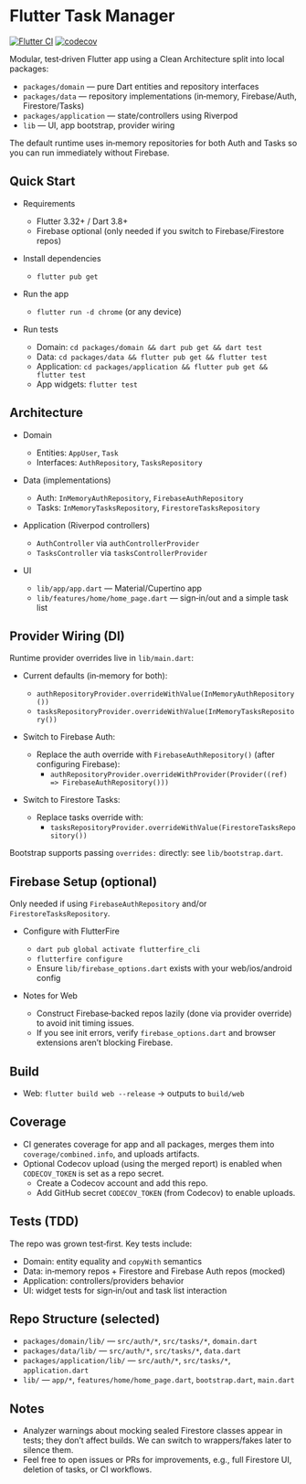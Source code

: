 # Flutter Task Manager

[![Flutter CI](https://github.com/devzahirul/flutter_task_manager/actions/workflows/flutter_ci.yml/badge.svg?branch=main)](https://github.com/devzahirul/flutter_task_manager/actions/workflows/flutter_ci.yml?query=branch%3Amain)
 [![codecov](https://codecov.io/gh/devzahirul/flutter_task_manager/branch/main/graph/badge.svg)](https://codecov.io/gh/devzahirul/flutter_task_manager)

Modular, test‑driven Flutter app using a Clean Architecture split into local packages:

- `packages/domain` — pure Dart entities and repository interfaces
- `packages/data` — repository implementations (in‑memory, Firebase/Auth, Firestore/Tasks)
- `packages/application` — state/controllers using Riverpod
- `lib` — UI, app bootstrap, provider wiring

The default runtime uses in‑memory repositories for both Auth and Tasks so you can run immediately without Firebase.

## Quick Start

- Requirements
  - Flutter 3.32+ / Dart 3.8+
  - Firebase optional (only needed if you switch to Firebase/Firestore repos)

- Install dependencies
  - `flutter pub get`

- Run the app
  - `flutter run -d chrome` (or any device)

- Run tests
  - Domain: `cd packages/domain && dart pub get && dart test`
  - Data: `cd packages/data && flutter pub get && flutter test`
  - Application: `cd packages/application && flutter pub get && flutter test`
  - App widgets: `flutter test`

## Architecture

- Domain
  - Entities: `AppUser`, `Task`
  - Interfaces: `AuthRepository`, `TasksRepository`

- Data (implementations)
  - Auth: `InMemoryAuthRepository`, `FirebaseAuthRepository`
  - Tasks: `InMemoryTasksRepository`, `FirestoreTasksRepository`

- Application (Riverpod controllers)
  - `AuthController` via `authControllerProvider`
  - `TasksController` via `tasksControllerProvider`

- UI
  - `lib/app/app.dart` — Material/Cupertino app
  - `lib/features/home/home_page.dart` — sign‑in/out and a simple task list

## Provider Wiring (DI)

Runtime provider overrides live in `lib/main.dart`:

- Current defaults (in‑memory for both):
  - `authRepositoryProvider.overrideWithValue(InMemoryAuthRepository())`
  - `tasksRepositoryProvider.overrideWithValue(InMemoryTasksRepository())`

- Switch to Firebase Auth:
  - Replace the auth override with `FirebaseAuthRepository()` (after configuring Firebase):
    - `authRepositoryProvider.overrideWithProvider(Provider((ref) => FirebaseAuthRepository()))`

- Switch to Firestore Tasks:
  - Replace tasks override with:
    - `tasksRepositoryProvider.overrideWithValue(FirestoreTasksRepository())`

Bootstrap supports passing `overrides:` directly: see `lib/bootstrap.dart`.

## Firebase Setup (optional)

Only needed if using `FirebaseAuthRepository` and/or `FirestoreTasksRepository`.

- Configure with FlutterFire
  - `dart pub global activate flutterfire_cli`
  - `flutterfire configure`
  - Ensure `lib/firebase_options.dart` exists with your web/ios/android config

- Notes for Web
  - Construct Firebase‑backed repos lazily (done via provider override) to avoid init timing issues.
  - If you see init errors, verify `firebase_options.dart` and browser extensions aren’t blocking Firebase.

## Build

- Web: `flutter build web --release` → outputs to `build/web`

## Coverage

- CI generates coverage for app and all packages, merges them into `coverage/combined.info`, and uploads artifacts.
- Optional Codecov upload (using the merged report) is enabled when `CODECOV_TOKEN` is set as a repo secret.
  - Create a Codecov account and add this repo.
  - Add GitHub secret `CODECOV_TOKEN` (from Codecov) to enable uploads.

## Tests (TDD)

The repo was grown test‑first. Key tests include:

- Domain: entity equality and `copyWith` semantics
- Data: in‑memory repos + Firestore and Firebase Auth repos (mocked)
- Application: controllers/providers behavior
- UI: widget tests for sign‑in/out and task list interaction

## Repo Structure (selected)

- `packages/domain/lib/` — `src/auth/*`, `src/tasks/*`, `domain.dart`
- `packages/data/lib/` — `src/auth/*`, `src/tasks/*`, `data.dart`
- `packages/application/lib/` — `src/auth/*`, `src/tasks/*`, `application.dart`
- `lib/` — `app/*`, `features/home/home_page.dart`, `bootstrap.dart`, `main.dart`

## Notes

- Analyzer warnings about mocking sealed Firestore classes appear in tests; they don’t affect builds. We can switch to wrappers/fakes later to silence them.
- Feel free to open issues or PRs for improvements, e.g., full Firestore UI, deletion of tasks, or CI workflows.
